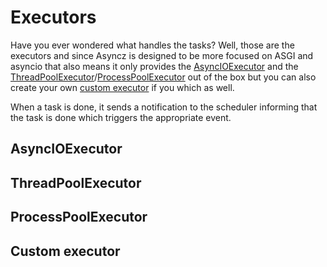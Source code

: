 # Executors

Have you ever wondered what handles the tasks? Well, those are the executors and since Asyncz is
designed to be more focused on ASGI and asyncio that also means it only provides the
[AsyncIOExecutor](#asyncioexecutor) and the
[ThreadPoolExecutor](#threadpoolexecutor)/[ProcessPoolExecutor](#processpoolexecutor) out of the
box but you can also create your own [custom executor](#custom-executor) if you which as well.

When a task is done, it sends a notification to the scheduler informing that the task is done which
triggers the appropriate event.

## AsyncIOExecutor

## ThreadPoolExecutor

## ProcessPoolExecutor

## Custom executor
